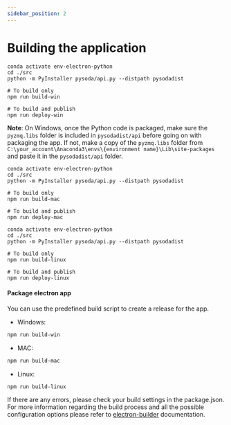 ```yaml
---
sidebar_position: 2
---
```


# Building the application

```shell title="For Windows"
conda activate env-electron-python
cd ./src
python -m PyInstaller pysoda/api.py --distpath pysodadist

# To build only
npm run build-win

# To build and publish
npm run deploy-win
```

**Note**: On Windows, once the Python code is packaged, make sure the `pyzmq.libs` folder is included in `pysodadist/api` before going on with packaging the app. If not, make a copy of the `pyzmq.libs` folder from `C:\your_account\Anaconda3\envs\{environment name}\Lib\site-packages` and paste it in the `pysodadist/api` folder.

```shell title="For macOS"
conda activate env-electron-python
cd ./src
python -m PyInstaller pysoda/api.py --distpath pysodadist

# To build only
npm run build-mac

# To build and publish
npm run deploy-mac
```

```shell title="For Linux"
conda activate env-electron-python
cd ./src
python -m PyInstaller pysoda/api.py --distpath pysodadist

# To build only
npm run build-linux

# To build and publish
npm run deploy-linux
```

#### Package electron app

You can use the predefined build script to create a release for the app.

- Windows:

```bash
npm run build-win
```

- MAC:

```bash
npm run build-mac
```

- Linux:

```bash
npm run build-linux
```

If there are any errors, please check your build settings in the package.json. For more information regarding the build process and all the possible configuration options please refer to [electron-builder](https://www.electron.build/configuration/configuration) documentation.
